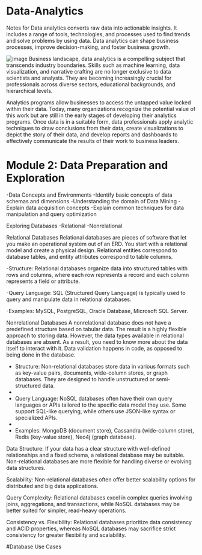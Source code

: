 # Data-Analytics
Notes for Data analytics converts raw data into actionable insights. It includes a range of tools, technologies, and processes used to find trends and solve problems by using data. Data analytics can shape business processes, improve decision-making, and foster business growth.

![image](https://github.com/Siphamandl-tech/Data-Analytics/assets/131585011/d8d2c0cc-b44f-423a-8710-d62c12657107)
Business landscape, data analytics is a compelling subject that transcends industry boundaries. Skills such as machine learning, data visualization, and narrative crafting are no longer exclusive to data scientists and analysts. They are becoming increasingly crucial for professionals across diverse sectors, educational backgrounds, and hierarchical levels.

Analytics programs allow businesses to access the untapped value locked within their data. Today, many organizations recognize the potential value of this work but are still in the early stages of developing their analytics programs.
Once data is in a suitable form, data professionals apply analytic techniques to draw conclusions from their data, create visualizations to depict the story of their data, and develop reports and dashboards to effectively communicate the results of their work to business leaders.

# Module 2: Data Preparation and Exploration
-Data Concepts and Environments
-Identify basic concepts of data schemas and dimensions
-Understanding the domain of Data Mining
-Explain data acquisition concepts
-Explain common techniques for data manipulation and query optimization

Exploring Databases
-Relational
-Nonrelational

Relational Databases
Relational databases are pieces of software that let you make an operational system out of an ERD. You start with a relational model and create a physical design. Relational entities correspond to database tables, and entity attributes correspond to table columns.

-Structure: Relational databases organize data into structured tables with rows and columns, where each row represents a record and each column represents a field or attribute.

-Query Language: SQL (Structured Query Language) is typically used to query and manipulate data in relational databases.

-Examples: MySQL, PostgreSQL, Oracle Database, Microsoft SQL Server.


Nonrelational Databases
A nonrelational database does not have a predefined structure based on tabular data. The result is a highly flexible approach to storing data. However, the data types available in relational databases are absent. As a result, you need to know more about the data itself to interact with it. Data validation happens in code, as opposed to being done in the database.

- Structure: Non-relational databases store data in various formats such as key-value pairs, documents, wide-column stores, or graph databases. They are designed to handle unstructured or semi-structured data.
- 
- Query Language: NoSQL databases often have their own query languages or APIs tailored to the specific data model they use. Some support SQL-like querying, while others use JSON-like syntax or specialized APIs.
- 
- Examples: MongoDB (document store), Cassandra (wide-column store), Redis (key-value store), Neo4j (graph database).

Data Structure:
If your data has a clear structure with well-defined relationships and a fixed schema, a relational database may be suitable. Non-relational databases are more flexible for handling diverse or evolving data structures.

Scalability:
Non-relational databases often offer better scalability options for distributed and big data applications.

Query Complexity:
Relational databases excel in complex queries involving joins, aggregations, and transactions, while NoSQL databases may be better suited for simpler, read-heavy operations.

Consistency vs. Flexibility:
Relational databases prioritize data consistency and ACID properties, whereas NoSQL databases may sacrifice strict consistency for greater flexibility and scalability.

#Database Use Cases








